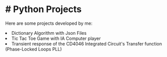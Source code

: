 <h1> # Python Projects </h1>

<p>  Here are some projects developed by me:</p> 

</ul>  


 <li> Dictionary Algorithm with Json Files</li>
   <li> Tic Tac Toe Game with IA Computer player </li>
   <li> Transient response of the CD4046 Integrated Circuit's Transfer function (Phase-Locked Loops PLL)</li>
   
   
 
</ul>


